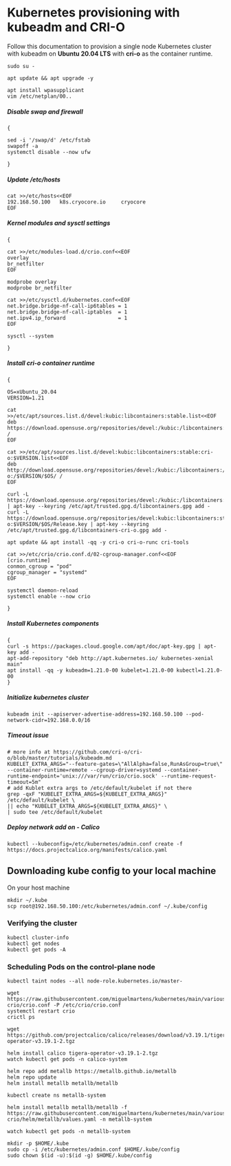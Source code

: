 # Kubernetes provisioning with kubeadm and CRI-O

Follow this documentation to provision a single node Kubernetes cluster with kubeadm on __Ubuntu 20.04 LTS__ with __cri-o__ as the container runtime.


```
sudo su -

apt update && apt upgrade -y
```

```
apt install wpasupplicant
vim /etc/netplan/00..
```

##### Disable swap and firewall
```
{

sed -i '/swap/d' /etc/fstab
swapoff -a
systemctl disable --now ufw

}
```

##### Update /etc/hosts
```
cat >>/etc/hosts<<EOF
192.168.50.100   k8s.cryocore.io     cryocore
EOF
```

##### Kernel modules and sysctl settings
```
{

cat >>/etc/modules-load.d/crio.conf<<EOF
overlay
br_netfilter
EOF

modprobe overlay
modprobe br_netfilter

cat >>/etc/sysctl.d/kubernetes.conf<<EOF
net.bridge.bridge-nf-call-ip6tables = 1
net.bridge.bridge-nf-call-iptables  = 1
net.ipv4.ip_forward                 = 1
EOF

sysctl --system

}
```

##### Install cri-o container runtime
```
{

OS=xUbuntu_20.04
VERSION=1.21

cat >>/etc/apt/sources.list.d/devel:kubic:libcontainers:stable.list<<EOF
deb https://download.opensuse.org/repositories/devel:/kubic:/libcontainers:/stable/$OS/ /
EOF

cat >>/etc/apt/sources.list.d/devel:kubic:libcontainers:stable:cri-o:$VERSION.list<<EOF
deb http://download.opensuse.org/repositories/devel:/kubic:/libcontainers:/stable:/cri-o:/$VERSION/$OS/ /
EOF

curl -L https://download.opensuse.org/repositories/devel:/kubic:/libcontainers:/stable/$OS/Release.key | apt-key --keyring /etc/apt/trusted.gpg.d/libcontainers.gpg add -
curl -L https://download.opensuse.org/repositories/devel:kubic:libcontainers:stable:cri-o:$VERSION/$OS/Release.key | apt-key --keyring /etc/apt/trusted.gpg.d/libcontainers-cri-o.gpg add -

apt update && apt install -qq -y cri-o cri-o-runc cri-tools

cat >>/etc/crio/crio.conf.d/02-cgroup-manager.conf<<EOF
[crio.runtime]
conmon_cgroup = "pod"
cgroup_manager = "systemd"
EOF

systemctl daemon-reload
systemctl enable --now crio

}
```

##### Install Kubernetes components
```
{
curl -s https://packages.cloud.google.com/apt/doc/apt-key.gpg | apt-key add -
apt-add-repository "deb http://apt.kubernetes.io/ kubernetes-xenial main"
apt install -qq -y kubeadm=1.21.0-00 kubelet=1.21.0-00 kubectl=1.21.0-00
}
```

##### Initialize kubernetes cluster
```
kubeadm init --apiserver-advertise-address=192.168.50.100 --pod-network-cidr=192.168.0.0/16
```

##### Timeout issue
```
# more info at https://github.com/cri-o/cri-o/blob/master/tutorials/kubeadm.md
KUBELET_EXTRA_ARGS="--feature-gates=\"AllAlpha=false,RunAsGroup=true\" --container-runtime=remote --cgroup-driver=systemd --container-runtime-endpoint='unix:///var/run/crio/crio.sock' --runtime-request-timeout=5m"
# add Kublet extra args to /etc/default/kubelet if not there
grep -qxF "KUBELET_EXTRA_ARGS=${KUBELET_EXTRA_ARGS}" /etc/default/kubelet \
|| echo "KUBELET_EXTRA_ARGS=${KUBELET_EXTRA_ARGS}" \
| sudo tee /etc/default/kubelet
```

##### Deploy network add on - Calico
```
kubectl --kubeconfig=/etc/kubernetes/admin.conf create -f https://docs.projectcalico.org/manifests/calico.yaml
```

## Downloading kube config to your local machine 
On your host machine
```
mkdir ~/.kube
scp root@192.168.50.100:/etc/kubernetes/admin.conf ~/.kube/config
```

### Verifying the cluster
```
kubectl cluster-info
kubectl get nodes
kubectl get pods -A
```

### Scheduling Pods on the control-plane node
```
kubectl taint nodes --all node-role.kubernetes.io/master-
```

```
wget https://raw.githubusercontent.com/miguelmartens/kubernetes/main/various/kubernetes-crio/crio.conf -P /etc/crio/crio.conf
systemctl restart crio
crictl ps
```

```
wget https://github.com/projectcalico/calico/releases/download/v3.19.1/tigera-operator-v3.19.1-2.tgz

helm install calico tigera-operator-v3.19.1-2.tgz 
watch kubectl get pods -n calico-system

```

```
helm repo add metallb https://metallb.github.io/metallb
helm repo update
helm install metallb metallb/metallb

kubectl create ns metallb-system

helm install metallb metallb/metallb -f https://raw.githubusercontent.com/miguelmartens/kubernetes/main/various/kubernetes-crio/helm/metallb/values.yaml -n metallb-system

watch kubectl get pods -n metallb-system
```

```
mkdir -p $HOME/.kube
sudo cp -i /etc/kubernetes/admin.conf $HOME/.kube/config
sudo chown $(id -u):$(id -g) $HOME/.kube/config
```
